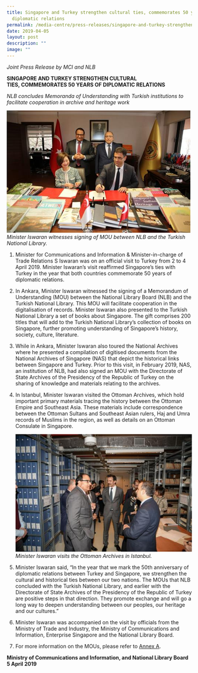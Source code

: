 ```yaml
---
title: Singapore and Turkey strengthen cultural ties, commemorates 50 years of
  diplomatic relations
permalink: /media-centre/press-releases/singapore-and-turkey-strengthen-cultural-ties-50-years/
date: 2019-04-05
layout: post
description: ""
image: ""
---
```

*Joint Press Release by MCI and NLB*  
  
**SINGAPORE AND TURKEY STRENGTHEN CULTURAL TIES, COMMEMORATES 50 YEARS OF DIPLOMATIC RELATIONS**

*NLB concludes Memoranda of Understanding with Turkish institutions to facilitate cooperation in archive and heritage work*

![](/images/Press%20Releases%202019/pix%202%20sg%20turkey.jpeg)
    *Minister Iswaran witnesses signing of MOU between NLB and the Turkish National Library.*

1. Minister for Communications and Information & Minister-in-charge of Trade Relations S Iswaran was on an official visit to Turkey from 2 to 4 April 2019. Minister Iswaran’s visit reaffirmed Singapore’s ties with Turkey in the year that both countries commemorate 50 years of diplomatic relations.    
  
2. In Ankara, Minister Iswaran witnessed the signing of a Memorandum of Understanding (MOU) between the National Library Board (NLB) and the Turkish National Library. This MOU will facilitate cooperation in the digitalisation of records. Minister Iswaran also presented to the Turkish National Library a set of books about Singapore. The gift comprises 200 titles that will add to the Turkish National Library’s collection of books on Singapore, further promoting understanding of Singapore’s history, society, culture, literature.  
  
3. While in Ankara, Minister Iswaran also toured the National Archives where he presented a compilation of digitised documents from the National Archives of Singapore (NAS) that depict the historical links between Singapore and Turkey. Prior to this visit, in February 2019, NAS, an institution of NLB, had also signed an MOU with the Directorate of State Archives of the Presidency of the Republic of Turkey on the sharing of knowledge and materials relating to the archives.  
  
4. In Istanbul, Minister Iswaran visited the Ottoman Archives, which hold important primary materials tracing the history between the Ottoman Empire and Southeast Asia. These materials include correspondence between the Ottoman Sultans and Southeast Asian rulers, Haj and Umra records of Muslims in the region, as well as details on an Ottoman Consulate in Singapore.

    ![](/images/Press%20Releases%202019/pix%201%20sg%20turkey.jpeg)
    *Minister Iswaran visits the Ottoman Archives in Istanbul.*

5. Minister Iswaran said, “In the year that we mark the 50th anniversary of diplomatic relations between Turkey and Singapore, we strengthen the cultural and historical ties between our two nations. The MOUs that NLB concluded with the Turkish National Library, and earlier with the Directorate of State Archives of the Presidency of the Republic of Turkey are positive steps in that direction. They promote exchange and will go a long way to deepen understanding between our peoples, our heritage and our cultures.”  
  
6. Minister Iswaran was accompanied on the visit by officials from the Ministry of Trade and Industry, the Ministry of Communications and Information, Enterprise Singapore and the National Library Board.  
  
7. For more information on the MOUs, please refer to [Annex A](/files/Press%20Releases%202019/annex%20a%20%20factsheet%20on%20mous%20between%20nlb%20and%20directorate%20of%20state%20archives%20turkey.pdf).

**Ministry of Communications and Information, and National Library Board  
5 April 2019**